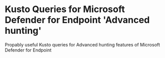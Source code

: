 # Kusto Queries for Microsoft Defender for Endpoint 'Advanced hunting'

Propably useful Kusto queries for Advanced hunting features of Microsoft Defender for Endpoint
